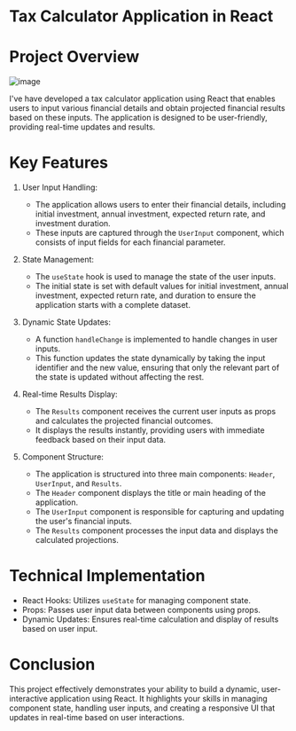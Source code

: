 
# Tax Calculator Application in React

# Project Overview

![image](https://github.com/Prathamesh1102/Tax-Calculator-Using-React/assets/72881228/43a40aaa-732d-4c6a-8481-1a49c31b5bac)


I've have developed a tax calculator application using React that enables users to input various financial details and obtain projected financial results based on these inputs. The application is designed to be user-friendly, providing real-time updates and results.

# Key Features

1. User Input Handling:
   - The application allows users to enter their financial details, including initial investment, annual investment, expected return rate, and investment duration.
   - These inputs are captured through the `UserInput` component, which consists of input fields for each financial parameter.

2. State Management:
   - The `useState` hook is used to manage the state of the user inputs. 
   - The initial state is set with default values for initial investment, annual investment, expected return rate, and duration to ensure the application starts with a complete dataset.

3. Dynamic State Updates:
   - A function `handleChange` is implemented to handle changes in user inputs. 
   - This function updates the state dynamically by taking the input identifier and the new value, ensuring that only the relevant part of the state is updated without affecting the rest.

4. Real-time Results Display:
   - The `Results` component receives the current user inputs as props and calculates the projected financial outcomes.
   - It displays the results instantly, providing users with immediate feedback based on their input data.

5. Component Structure:
   - The application is structured into three main components: `Header`, `UserInput`, and `Results`.
   - The `Header` component displays the title or main heading of the application.
   - The `UserInput` component is responsible for capturing and updating the user's financial inputs.
   - The `Results` component processes the input data and displays the calculated projections.

# Technical Implementation

- React Hooks: Utilizes `useState` for managing component state.
- Props: Passes user input data between components using props.
- Dynamic Updates: Ensures real-time calculation and display of results based on user input.

# Conclusion

This project effectively demonstrates your ability to build a dynamic, user-interactive application using React. It highlights your skills in managing component state, handling user inputs, and creating a responsive UI that updates in real-time based on user interactions.

